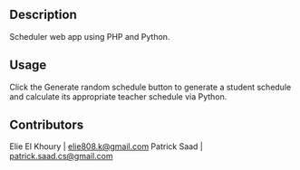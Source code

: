 ## Description

Scheduler web app using PHP and Python.

## Usage

Click the Generate random schedule button to generate a student schedule and calculate its appropriate teacher schedule via Python.

## Contributors

Elie El Khoury | elie808.k@gmail.com
Patrick Saad | patrick.saad.cs@gmail.com
